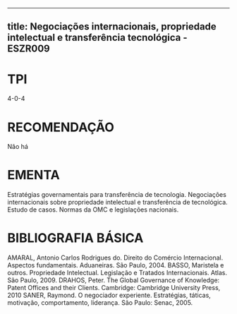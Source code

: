 
---
title: Negociações internacionais, propriedade intelectual e transferência tecnológica - ESZR009 
---

# TPI

4-0-4

# RECOMENDAÇÃO

Não há

# EMENTA

Estratégias governamentais para transferência de tecnologia. Negociações internacionais sobre propriedade intelectual e transferência de tecnológica. Estudo de casos. Normas da OMC e legislações nacionais.

# BIBLIOGRAFIA BÁSICA

AMARAL, Antonio Carlos Rodrigues do. Direito do Comércio Internacional. Aspectos fundamentais. Aduaneiras. São Paulo, 2004.
BASSO, Maristela e outros. Propriedade Intelectual. Legislação e Tratados Internacionais. Atlas. São Paulo, 2009.
DRAHOS, Peter. The Global Governance of Knowledge: Patent Offices and their Clients. Cambridge: Cambridge University Press, 2010
SANER, Raymond. O negociador experiente. Estratégias, táticas, motivação, comportamento, liderança. São Paulo: Senac, 2005.
        